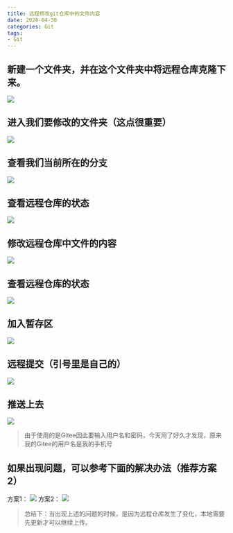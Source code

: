```yaml
---
title: 远程修改git仓库中的文件内容
date: 2020-04-30
categories: Git
tags: 
- Git
---
```

## 新建一个文件夹，并在这个文件夹中将远程仓库克隆下来。
![](https://gitee.com/justin2/pic/raw/master/20200430095035.png)
## 进入我们要修改的文件夹（这点很重要）
![](https://gitee.com/justin2/pic/raw/master/20200430095049.png)
## 查看我们当前所在的分支
![](https://gitee.com/justin2/pic/raw/master/20200430095111.png)
## 查看远程仓库的状态
![](https://gitee.com/justin2/pic/raw/master/20200430095125.png)
## 修改远程仓库中文件的内容
![](https://gitee.com/justin2/pic/raw/master/20200430095139.png)
## 查看远程仓库的状态
![](https://gitee.com/justin2/pic/raw/master/20200430095151.png)
## 加入暂存区
![](https://gitee.com/justin2/pic/raw/master/20200430095201.png)
## 远程提交（引号里是自己的）
![](https://gitee.com/justin2/pic/raw/master/20200430095214.png)
## 推送上去
![](https://gitee.com/justin2/pic/raw/master/20200430095224.png)

>由于使用的是Gitee因此要输入用户名和密码，今天用了好久才发现，原来我的Gitee的用户名是我的手机号
## 如果出现问题，可以参考下面的解决办法（推荐方案2）
方案1：
![](https://gitee.com/justin2/pic/raw/master/20200430093026.png)
方案2：
![](https://gitee.com/justin2/pic/raw/master/20200430093729.png)
>总结下：当出现上述的问题的时候，是因为远程仓库发生了变化，本地需要先更新才可以继续上传。